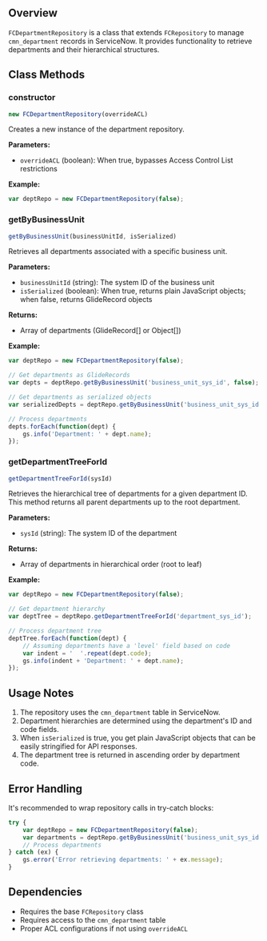 ## Overview
`FCDepartmentRepository` is a class that extends `FCRepository` to manage `cmn_department` records in ServiceNow. It provides functionality to retrieve departments and their hierarchical structures.

## Class Methods

### constructor
```javascript
new FCDepartmentRepository(overrideACL)
```
Creates a new instance of the department repository.

**Parameters:**
- `overrideACL` (boolean): When true, bypasses Access Control List restrictions

**Example:**
```javascript
var deptRepo = new FCDepartmentRepository(false);
```

### getByBusinessUnit
```javascript
getByBusinessUnit(businessUnitId, isSerialized)
```
Retrieves all departments associated with a specific business unit.

**Parameters:**
- `businessUnitId` (string): The system ID of the business unit
- `isSerialized` (boolean): When true, returns plain JavaScript objects; when false, returns GlideRecord objects

**Returns:**
- Array of departments (GlideRecord[] or Object[])

**Example:**
```javascript
var deptRepo = new FCDepartmentRepository(false);

// Get departments as GlideRecords
var depts = deptRepo.getByBusinessUnit('business_unit_sys_id', false);

// Get departments as serialized objects
var serializedDepts = deptRepo.getByBusinessUnit('business_unit_sys_id', true);

// Process departments
depts.forEach(function(dept) {
    gs.info('Department: ' + dept.name);
});
```

### getDepartmentTreeForId
```javascript
getDepartmentTreeForId(sysId)
```
Retrieves the hierarchical tree of departments for a given department ID. This method returns all parent departments up to the root department.

**Parameters:**
- `sysId` (string): The system ID of the department

**Returns:**
- Array of departments in hierarchical order (root to leaf)

**Example:**
```javascript
var deptRepo = new FCDepartmentRepository(false);

// Get department hierarchy
var deptTree = deptRepo.getDepartmentTreeForId('department_sys_id');

// Process department tree
deptTree.forEach(function(dept) {
    // Assuming departments have a 'level' field based on code
    var indent = '  '.repeat(dept.code);
    gs.info(indent + 'Department: ' + dept.name);
});
```

## Usage Notes

1. The repository uses the `cmn_department` table in ServiceNow.
2. Department hierarchies are determined using the department's ID and code fields.
3. When `isSerialized` is true, you get plain JavaScript objects that can be easily stringified for API responses.
4. The department tree is returned in ascending order by department code.

## Error Handling
It's recommended to wrap repository calls in try-catch blocks:

```javascript
try {
    var deptRepo = new FCDepartmentRepository(false);
    var departments = deptRepo.getByBusinessUnit('business_unit_sys_id', true);
    // Process departments
} catch (ex) {
    gs.error('Error retrieving departments: ' + ex.message);
}
```

## Dependencies
- Requires the base `FCRepository` class
- Requires access to the `cmn_department` table
- Proper ACL configurations if not using `overrideACL`
